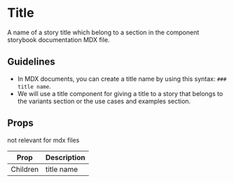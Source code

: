 # Title

A name of a story title which belong to a section in the component storybook documentation MDX file.

## Guidelines

- In MDX documents, you can create a title name by using this syntax: `### title name`.
- We will use a title component for giving a title to a story that belongs to the variants section or the use cases and examples section.

## Props

not relevant for mdx files

| Prop     | Description |
| -------- | ----------- |
| Children | title name  |

